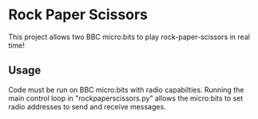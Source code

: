 # Rock Paper Scissors
This project allows two BBC micro:bits to play rock-paper-scissors in real time!

## Usage
Code must be run on BBC micro:bits with radio capabilties.
Running the main control loop in "rockpaperscissors.py" allows the micro:bits to set radio addresses to send and receive messages.
